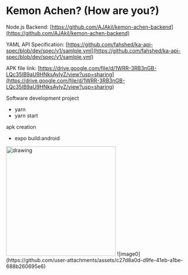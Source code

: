 # Kemon Achen? (How are you?)

Node.js Backend: [https://github.com/AJAkil/kemon-achen-backend](https://github.com/AJAkil/kemon-achen-backend)

YAML API Specification: [https://github.com/fahshed/ka-api-spec/blob/dev/spec/v1/samlple.yml](https://github.com/fahshed/ka-api-spec/blob/dev/spec/v1/samlple.yml) 

APK file link: [https://drive.google.com/file/d/1WRR-3RB3nGB-LQc35IB9aU9HNksAyIyZ/view?usp=sharing](https://drive.google.com/file/d/1WRR-3RB3nGB-LQc35IB9aU9HNksAyIyZ/view?usp=sharing)



Software development project

- yarn
- yarn start

apk creation
- expo build:android

<img src="https://user-images.githubusercontent.com/51060061/149638132-03cde6e2-bf78-43a0-aab2-7c2a76699a7c.png" alt="drawing" width="300"/>
![image0](https://github.com/user-attachments/assets/c27d8a0d-d9fe-41eb-a1be-688b260695e6)

